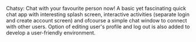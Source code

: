 Chatsy: Chat with your favourite person now!
A basic yet fascinating quick chat app with interesting splash screen, interactive activities (separate login and create account screen) and ofcourse a simple chat window to connect with other users. 
Option of editing user's profile and log out is also added to develop a user-friendly environment.

